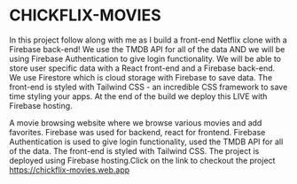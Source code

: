 # CHICKFLIX-MOVIES

In this project follow along with me as I build a front-end Netflix clone with a Firebase back-end! We use the TMDB API for all of the data AND we will be using Firebase Authentication to give login functionality. We will be able to store user specific data with a React front-end and a Firebase back-end. We use Firestore which is cloud storage with Firebase to save data. The front-end is styled with Tailwind CSS - an incredible CSS framework to save time styling your apps. At the end of the build we deploy this LIVE with Firebase hosting. 

A movie browsing website where we browse various movies and add favorites. Firebase was used for backend, react for frontend. Firebase Authentication is used to give login functionality, used the TMDB API for all of the data. The front-end is styled with Tailwind CSS. The project is deployed using Firebase hosting.Click on the link to checkout the project https://chickflix-movies.web.app
